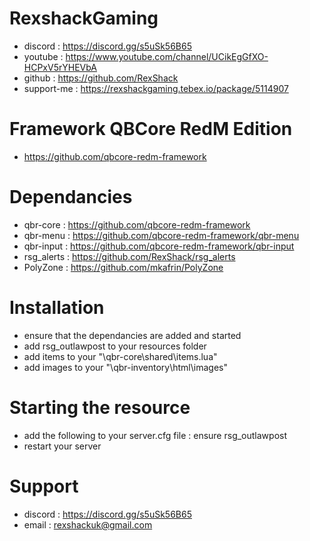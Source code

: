 # RexshackGaming
- discord : https://discord.gg/s5uSk56B65
- youtube : https://www.youtube.com/channel/UCikEgGfXO-HCPxV5rYHEVbA
- github : https://github.com/RexShack
- support-me : https://rexshackgaming.tebex.io/package/5114907

# Framework QBCore RedM Edition
- https://github.com/qbcore-redm-framework

# Dependancies
- qbr-core : https://github.com/qbcore-redm-framework
- qbr-menu : https://github.com/qbcore-redm-framework/qbr-menu
- qbr-input : https://github.com/qbcore-redm-framework/qbr-input
- rsg_alerts : https://github.com/RexShack/rsg_alerts
- PolyZone : https://github.com/mkafrin/PolyZone

# Installation
- ensure that the dependancies are added and started
- add rsg_outlawpost to your resources folder
- add items to your "\qbr-core\shared\items.lua"
- add images to your "\qbr-inventory\html\images"

# Starting the resource
- add the following to your server.cfg file : ensure rsg_outlawpost
- restart your server

# Support
- discord : https://discord.gg/s5uSk56B65
- email : rexshackuk@gmail.com
